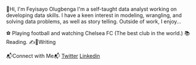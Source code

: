 👋Hi, I'm Feyisayo Olugbenga
I'm a self-taught data analyst working on developing data skills. I have a keen interest in modeling, wrangling, and solving data problems, as well as story telling. Outside of work, I enjoy...

⚽ Playing football and watching Chelsea FC (The best club in the world.)
📚 Reading.
✍️📝Writing

📬Connect with Me📬
[Twitter](twitter.com/lacostey94/)
[Linkedin](https://www.linkedin.com/in/feyisayo-olugbenga/)
